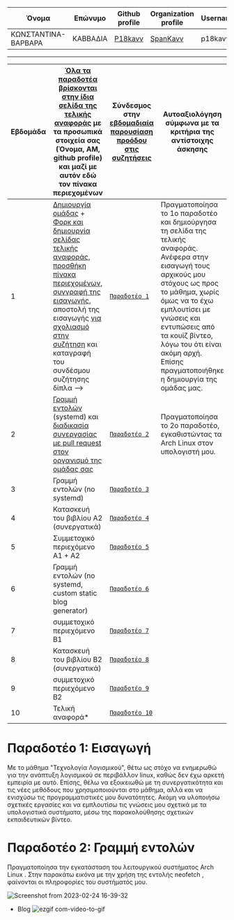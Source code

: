 | Όνομα | Επώνυμο | Github profile | Organization profile | Username | AM | Email |
| --- | --- | --- | --- |--- |--- | --- |
| ΚΩΝΣΤΑΝΤΙΝΑ-ΒΑΡΒΑΡΑ | ΚΑΒΒΑΔΙΑ | [P18kavv](https://github.com/p18kavv) | [SpanKavv](https://github.com/SpanKavv) |p18kavv | Π2018056 | p18kavv@ionio.gr |

---

| Εβδομάδα | [Όλα τα παραδοτέα βρίσκονται στην ίδια σελίδα της τελικής αναφοράς](https://epidrome.github.io/teaching/deliverables/) με τα προσωπικά στοιχεία σας (Όνομα, ΑΜ, github profile) και μαζί με αυτόν εδώ τον πίνακα περιεχομένων | Σύνδεσμος στην [εβδομαδιαία παρουσίαση προόδου στις συζητήσεις](https://github.com/courses-ionio/sw/discussions) | Αυτοαξιολόγηση σύμφωνα με τα κριτήρια της αντίστοιχης άσκησης |
| --- | --- | --- | --- |
| 1 | [Δημιουργία ομάδας](https://epidrome.github.io/teaching/team/) + [Φορκ και δημιουργία σελίδας τελικής αναφοράς](https://epidrome.github.io/teaching/guide/), [προσθήκη πίνακα περιεχομένων](https://raw.githubusercontent.com/courses-ionio/sw/master/README.md), [συγγραφή της εισαγωγής](https://epidrome.github.io/teaching/intro/), αποστολή της εισαγωγής [για σχολιασμό στην συζήτηση](https://github.com/courses-ionio/sw/discussions/categories/show-and-tell) και καταγραφή του συνδέσμου συζήτησης δίπλα --> |[`Παραδοτέο 1`](https://github.com/courses-ionio/sw/discussions/1184) | Πραγματοποίησα το 1ο παραδοτέο και δημιούργησα τη σελίδα της τελικής αναφοράς. Ανέφερα στην εισαγωγή τους αρχικούς μου στόχους ως προς το μάθημα, χωρίς όμως να το έχω εμπλουτίσει με γνώσεις και εντυπώσεις από τα κουίζ βίντεο, λόγω του ότι είναι ακόμη αρχή. Επίσης πραγματοποιήθηκε η δημιουργία της ομάδας μας. |
| 2 | [Γραμμή εντολών](https://epidrome.github.io/teaching/cli) (systemd) και [διαδικασία συνεργασίας με pull request στον οργανισμό της ομάδας σας](https://epidrome.github.io/teaching/team) |[`Παραδοτέο 2`](https://github.com/courses-ionio/sw/discussions/1297) | Πραγματοποίησα το 2ο παραδοτέο, εγκαθιστώντας τα Arch Linux στον υπολογιστή μου. |
| 3 | Γραμμή εντολών (no systemd) |[`Παραδοτέο 3`]() | |
| 4 | Κατασκευή του βιβλίου Α2 (συνεργατικά) |[`Παραδοτέο 4`]() | |
| 5 | Συμμετοχικό περιεχόμενο A1 + A2 |[`Παραδοτέο 5`]() | |
| 6 | Γραμμή εντολών (no systemd, custom static blog generator) |[`Παραδοτέο 6`]() | |
| 7 | συμμετοχικό περιεχόμενο B1 |[`Παραδοτέο 7`]() | |
| 8 | Κατασκευή του βιβλίου Β2 (συνεργατικά) |[`Παραδοτέο 8`]() | |
| 9 | συμμετοχικό περιεχόμενο B2 |[`Παραδοτέο 9`]() | |
| 10 | Τελική αναφορά* |[`Παραδοτέο 10`]() | |

# Παραδοτέο 1: Εισαγωγή
<p>Με το μάθημα "Τεχνολογία Λογισμικού", θέτω ως στόχο να ενημερωθώ για την ανάπτυξη λογισμικού σε περιβάλλον linux, καθώς δεν έχω αρκετή εμπειρία με αυτό.  Επίσης, θέλω να εξοικειωθώ με τη συνεργατικότητα και τις νέες μεθόδους που χρησιμοποιούνται στο μάθημα, αλλά και να ενισχύσω τις προγραμματιστικές μου δυνατότητες. Ακόμη να υλοποιήσω σχετικές εργασίες και να εμπλουτίσω τις γνώσεις μου σχετικά με τα υπολογιστικά συστήματα, μέσω της παρακολούθησης σχετικών εκπαιδευτικών βίντεο.</p> 

# Παραδοτέο 2: Γραμμή εντολών

<p> Πραγματοποίησα την εγκατάσταση του λειτουργικού συστήματος Arch Linux . Στην παρακάτω εικόνα με την χρήση της εντολής neofetch , φαίνονται οι πληροφορίες του συστήματός μου.    </p>

![Screenshot from 2023-02-24 16-39-32](https://user-images.githubusercontent.com/100278330/221266404-2d1cc091-38fe-4d08-837b-f6b91ba90592.png)


- Blog
![ezgif com-video-to-gif](https://user-images.githubusercontent.com/100278330/221442140-1fc0c3f2-19cc-411a-b316-b9f2be73c797.gif)








